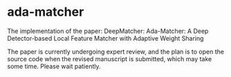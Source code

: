 # ada-matcher

The implementation of the paper: DeepMatcher: Ada-Matcher: A Deep Detector-based Local Feature Matcher with Adaptive Weight Sharing

The paper is currently undergoing expert review, and the plan is to open the source code when the revised manuscript is submitted, which may take some time. Please wait patiently.

